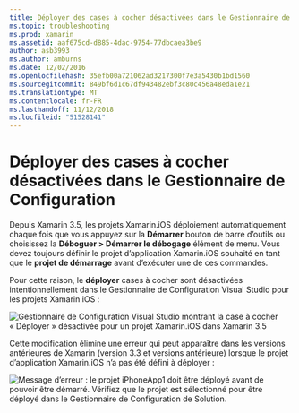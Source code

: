 ```yaml
---
title: Déployer des cases à cocher désactivées dans le Gestionnaire de Configuration
ms.topic: troubleshooting
ms.prod: xamarin
ms.assetid: aaf675cd-d885-4dac-9754-77dbcaea3be9
author: asb3993
ms.author: amburns
ms.date: 12/02/2016
ms.openlocfilehash: 35efb00a721062ad3217300f7e3a5430b1bd1560
ms.sourcegitcommit: 849bf6d1c67df943482ebf3c80c456a48eda1e21
ms.translationtype: MT
ms.contentlocale: fr-FR
ms.lasthandoff: 11/12/2018
ms.locfileid: "51528141"
---
```

# <a name="deploy-checkboxes-disabled-in-configuration-manager"></a>Déployer des cases à cocher désactivées dans le Gestionnaire de Configuration

Depuis Xamarin 3.5, les projets Xamarin.iOS déploiement automatiquement chaque fois que vous appuyez sur la **Démarrer** bouton de barre d’outils ou choisissez la **Déboguer > Démarrer le débogage** élément de menu. Vous devez toujours définir le projet d’application Xamarin.iOS souhaité en tant que le **projet de démarrage** avant d’exécuter une de ces commandes.

Pour cette raison, le **déployer** cases à cocher sont désactivées intentionnellement dans le Gestionnaire de Configuration Visual Studio pour les projets Xamarin.iOS :

![](deploy-checkboxes-images/configuration.png "Gestionnaire de Configuration Visual Studio montrant la case à cocher « Déployer » désactivée pour un projet Xamarin.iOS dans Xamarin 3.5")

Cette modification élimine une erreur qui peut apparaître dans les versions antérieures de Xamarin (version 3.3 et versions antérieure) lorsque le projet d’application Xamarin.iOS n’a pas été défini à déployer :

![](deploy-checkboxes-images/error.png "Message d’erreur : le projet iPhoneApp1 doit être déployé avant de pouvoir être démarré. Vérifiez que le projet est sélectionné pour être déployé dans le Gestionnaire de Configuration de Solution.")
